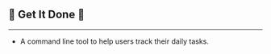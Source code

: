 ## 🍎 Get It Done 🍎

-----------------------------------------------------------
- A command line tool to help users track their daily tasks.
